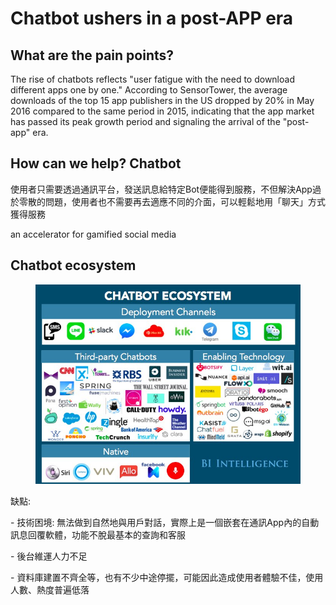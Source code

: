 # Chatbot ushers in a post-APP era

## What are the pain points?

The rise of chatbots reflects "user fatigue with the need to download different apps one by one." According to SensorTower, the average downloads of the top 15 app publishers in the US dropped by 20% in May 2016 compared to the same period in 2015, indicating that the app market has passed its peak growth period and signaling the arrival of the "post-app" era.

## How can we help? Chatbot&#x20;

使用者只需要透過通訊平台，發送訊息給特定Bot便能得到服務，不但解決App過於零散的問題，使用者也不需要再去適應不同的介面，可以輕鬆地用「聊天」方式獲得服務

an accelerator for gamified social media

## Chatbot ecosystem

<figure><img src=".gitbook/assets/chatbox ecosystem (1).jpg" alt=""><figcaption></figcaption></figure>

缺點:&#x20;

\- 技術困境: 無法做到自然地與用戶對話，實際上是一個嵌套在通訊App內的自動訊息回覆軟體，功能不脫最基本的查詢和客服

\- 後台維運人力不足

\- 資料庫建置不齊全等，也有不少中途停擺，可能因此造成使用者體驗不佳，使用人數、熱度普遍低落
